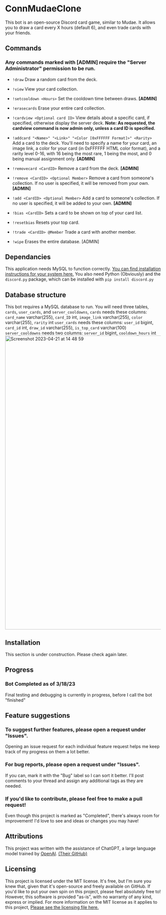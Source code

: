 
# ConnMudaeClone

This bot is an open-source Discord card game, similar to Mudae. It allows you to draw a card every X hours (default 6), and even trade cards with your friends.

## Commands
### Any commands marked with [ADMIN] require the "Server Administrator" permission to be run. 

 - `!draw`
 Draw a random card from the deck.

- `!view`
View your card collection.

- `!setcooldown <Hours>`
Set the cooldown time between draws. **[ADMIN]**

- `!erasecards`
Erase your entire card collection.

- `!cardview <Optional card ID>`
View details about a specific card, if specified, otherwise display the server deck.
**Note: As requested, the cardview command is now admin only, unless a card ID is specified.**

- `!addcard "<Name>" "<Link>" "<Color [0xFFFFFF Format]>" <Rarity>`
Add a card to the deck. You'll need to specify a name for your card, an image link, a color for your card (in 0xFFFFFF HTML color format), and a rarity level 0-16, with 16 being the most rare, 1 being the most, and 0 being manual assignment only. **[ADMIN]**

- `!removecard <CardID>`
Remove a card from the deck. **[ADMIN]**

- `!remove <CardID> <Optional Member>`
Remove a card from someone's collection. If no user is specified, it will be removed from your own. **[ADMIN]**

- `!add <CardID> <Optional Member>`
Add a card to someone's collection. If no user is specified, it will be added to your own. **[ADMIN]**

- `!bias <CardID>`
Sets a card to be shown on top of your card list.

- `!resetbias`
Resets your top card.

- `!trade <CardID> @Member`
Trade a card with another member.

- `!wipe`
Erases the entire database. [ADMIN]

## Dependancies
This application needs MySQL to function correctly. [You can find installation instructions for your system here.](https://dev.mysql.com/doc/mysql-installation-excerpt/5.7/en/) You also need Python (Obviously) and the `discord.py` package, which can be installed with `pip install discord.py`
## Database structure
This bot requires a MySQL database to run. You will need three tables, `cards`, `user_cards`, and `server_cooldowns`, 
`cards` needs these columns: `card_name` varchar(255), `card_ID` int, `image_link` varchar(255), `color` varchar(255), `rarity` int
`user_cards` needs these columns: `user_id` bigint, `card_id` int, `draw_id` varchar(255), `is_top_card` varchar(100)
`server_cooldowns` needs two columns: `server_id` bigint, `cooldown_hours` int
<img width="952" alt="Screenshot 2023-04-21 at 14 48 59" src="https://user-images.githubusercontent.com/28698926/233722692-6315c495-8bcb-4ff1-b6d3-c51fa70b3658.png">
## Installation
This section is under construction. Please check again later.
## Progress

### Bot Completed as of 3/18/23
Final testing and debugging is currently in progress, before I call the bot "finished"
## Feature suggestions

### To suggest further features, please open a request under "Issues".
Opening an issue request for each individual feature request helps me keep track of my progress on them a lot better. 

### For bug reports, please open a request under "Issues".
If you can, mark it with the "Bug" label so I can sort it better. I'll post comments to your thread and assign any additional tags as they are needed. 

### If you'd like to contribute, please feel free to make a pull request!
Even though this project is marked as "Completed", there's always room for improvement! I'd love to see and ideas or changes you may have!

## Attributions
This project was written with the assistance of ChatGPT, a large language model trained by [OpenAI](https://openai.com/). [(Their GitHub)](https://github.com/openai)

## Licensing
This project is licensed under the MIT license. It's free, but I'm sure you knew that, given that it's open-source and freely available on GitHub. If you'd like to put your own spin on this project, please feel absolutely free to! However, this software is provided "as-is", with no warranty of any kind, express or implied. For more information on the MIT license as it applies to this project, [Please see the licensing file here.](https://github.com/THEWHITEBOY503/ConnMudaeClone/blob/main/LICENSE)
